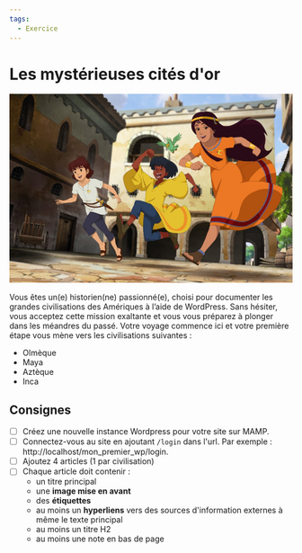 ```yaml
---
tags:
  - Exercice
---
```


# Les mystérieuses cités d'or

![](../assets/images/mysterieuses-cites-or.jpg)

Vous êtes un(e) historien(ne) passionné(e), choisi pour documenter les grandes civilisations des Amériques à l’aide de WordPress. Sans hésiter, vous acceptez cette mission exaltante et vous vous préparez à plonger dans les méandres du passé. Votre voyage commence ici et votre première étape vous mène vers les civilisations suivantes :

* Olmèque
* Maya
* Aztèque
* Inca

## Consignes

- [ ] Créez une nouvelle instance Wordpress pour votre site sur MAMP.
- [ ] Connectez-vous au site en ajoutant `/login` dans l'url. Par exemple : http://localhost/mon_premier_wp/login.
- [ ] Ajoutez 4 articles (1 par civilisation)
- [ ] Chaque article doit contenir :
    * un titre principal
    * une **image mise en avant**
    * des **étiquettes**
    * au moins un **hyperliens** vers des sources d'information externes à même le texte principal
    * au moins un titre H2
    * au moins une note en bas de page
